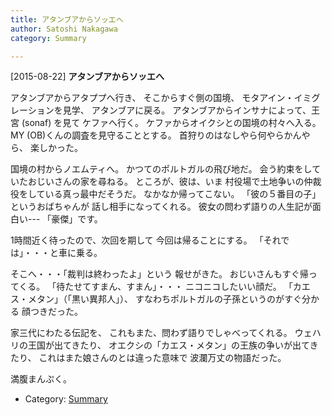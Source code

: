 ```yaml
---
title: アタンブアからソッエへ
author: Satoshi Nakagawa
category: Summary

---
```


[2015-08-22] **アタンブアからソッエへ** 

 アタンブアからアタププへ行き、
そこからすぐ側の国境、
モタアイン・イミグレーションを見学、
アタンブアに戻る。
アタンブアからインサナによって、王宮 (sonaf) を見て
ケファへ行く。
ケファからオイクシとの国境の村々へ入る。
MY (OB)くんの調査を見守ることとする。
首狩りのはなしやら何やらかんやら、
楽しかった。

 国境の村からノエムティへ。
かつてのポルトガルの飛び地だ。
会う約束をしていたおじいさんの家を尋ねる。
ところが、彼は、いま
村役場で土地争いの仲裁役をしている真っ最中だそうだ。
なかなか帰ってこない。
「彼の５番目の子」というおばちゃんが
話し相手になってくれる。
彼女の問わず語りの人生記が面白い---
「豪傑」です。

 1時間近く待ったので、次回を期して
今回は帰ることにする。
「それでは」・・・と車に乗る。

 そこへ・・・「裁判は終わったよ」という
報せがきた。
おじいさんもすぐ帰ってくる。
「待たせてすまん、すまん」・・・
ニコニコしたいい顔だ。
「カエス・メタン」（「黒い異邦人」）、
すなわちポルトガルの子孫というのがすぐ分かる
顔つきだった。

 家三代にわたる伝記を、
これもまた、問わず語りでしゃべってくれる。
ウェハリの王国が出てきたり、
オエクシの「カエス・メタン」の王族の争いが出てきたり、
これはまた娘さんのとは違った意味で
波瀾万丈の物語だった。

 満腹まんぷく。

- Category: [Summary](https://merapano.github.io/categories.html#Summary)


